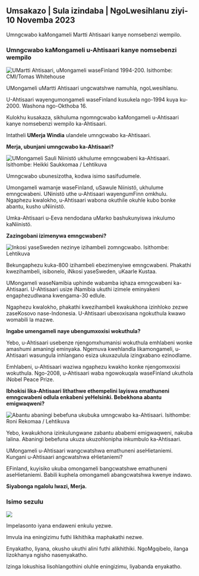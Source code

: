 ## Umsakazo \| Sula izindaba \| NgoLwesihlanu ziyi-10 Novemba 2023

Umngcwabo kaMongameli Martti Ahtisaari kanye nomsebenzi wempilo.

### Umngcwabo kaMongameli u-Ahtisaari kanye nomsebenzi wempilo

![UMartti Ahtisaari, uMongameli waseFinland 1994-200. Isithombe: CMI/Tomas Whitehouse](https://images.cdn.yle.fi/image/upload/c_crop,h_1080,w_1919,x_0,y_0/ar_1.77777777777777777,c_fill,g_faces,h_675/0/0.q_auto:eco/f_auto/fl_lossy/v1699528852/39-1197047654a2d3334539)

UMongameli uMartti Ahtisaari ungcwatshwe namuhla, ngoLwesihlanu.

U-Ahtisaari wayengumongameli waseFinland kusukela ngo-1994 kuya ku-2000. Washona ngo-Okthoba 16.

Kulokhu kusakaza, sikhuluma ngomngcwabo kaMongameli u-Ahtisaari kanye nomsebenzi wempilo ka-Ahtisaari.

Intatheli **UMerja Windia** ulandele umngcwabo ka-Ahtisaari.

**Merja, ubunjani umngcwabo ka-Ahtisaari?**

![UMongameli Sauli Niinistö ukhulume emngcwabeni ka-Ahtisaari. Isithombe: Heikki Saukkomaa / Lehtikuva](https://images.cdn.yle.fi/image/upload/c_crop,h_2880,w_5120,x_0,y_259/ar_1.7777777777777777,c_fill,g_p_070,g_p_10,q_auto:eco/f_auto/fl_lossy/v1699619473/39-1198810654e20fbae885)

Umngcwabo ubunesizotha, kodwa isimo sasifudumele.

Umongameli wamanje waseFinland, uSawule Niinistö, ukhulume emngcwabeni. UNinistö uthe u-Ahtisaari wayengumFinn omkhulu. Ngaphezu kwalokho, u-Ahtisaari wabona okuthile okuhle kubo bonke abantu, kusho uNiinistö.

Umka-Ahtisaari u-Eeva nendodana uMarko bashukunyiswa inkulumo kaNiinistö.

**Zazingobani izimenywa emngcwabeni?**

![Inkosi yaseSweden nezinye izihambeli zomngcwabo. Isithombe: Lehtikuva](https://images.cdn.yle.fi/image/upload/c_crop,h_2880,w_5120,x_0,y_138/ar_1.7777777777777777,c_fill,g_faces,h_675/0_eq2/f_auto/fl_lossy/v1699627300/39-1199035654e40494d395)

Bekungaphezu kuka-800 izihambeli ebezimenyiwe emngcwabeni. Phakathi kwezihambeli, isibonelo, iNkosi yaseSweden, uKaarle Kustaa.

UMongameli waseNamibia uphinde wabamba iqhaza emngcwabeni ka-Ahtisaari. U-Ahtisaari usize iNamibia ukuthi izimele eminyakeni engaphezudlwana kwengama-30 edlule.

Ngaphezu kwalokho, phakathi kwezihambeli kwakukhona izinhloko zezwe zaseKosovo nase-Indonesia. U-Ahtisaari ubexoxisana ngokuthula kwawo womabili la mazwe.

**Ingabe umengameli naye ubengumxoxisi wokuthula?**

Yebo, u-Ahtisaari usebenze njengomxhumanisi wokuthula emhlabeni wonke amashumi amaningi eminyaka. Ngemuva kwehlandla likamongameli, u-Ahtisaari wasungula inhlangano esiza ukuxazulula izingxabano ezinodlame.

Emhlabeni, u-Ahtisaari waziwa ngaphezu kwakho konke njengomxoxisi wokuthula. Ngo-2008, u-Ahtisaari waba ngowokuqala waseFinland ukuthola iNobel Peace Prize.

**Ibhokisi lika-Ahtisaari lithathwe ethempelini layiswa emathuneni emngcwabeni odlula enkabeni yeHelsinki. Bebekhona abantu emigwaqweni?**

![Abantu abaningi bebefuna ukubuka umngcwabo ka-Ahtisaari. Isithombe: Roni Rekomaa / Lehtikuva](https://images.cdn.yle.fi/image/upload/c_crop,h_2880,w_5120,x_0,y_11/ar_1.7777777777777777,c_fill,g_faces,w_1_7.q_auto:eco/f_auto/fl_lossy/v1699619608/39-1198819654e22ed1c931)

Yebo, kwakukhona izinkulungwane zabantu ababemi emigwaqweni, nakuba lalina. Abaningi bebefuna ukuza ukuzohlonipha inkumbulo ka-Ahtisaari.

UMongameli u-Ahtisaari wangcwatshwa emathuneni aseHietaniemi. Kungani u-Ahtisaari angcwatshwa eHietaniemi?

EFinland, kuyisiko ukuba omongameli bangcwatshwe emathuneni aseHietaniemi. Babili kuphela omongameli abangcwatshwa kwenye indawo.

**Siyabonga ngalolu lwazi, Merja.**

### Isimo sezulu

![](https://images.cdn.yle.fi/image/upload/c_crop,h_1080,w_1919,x_0,y_0/ar_1.77777777777777777,c_fill,g_faces,h_675,w_1200_cop/0:f_auto/fl_lossy/v1699633281/39-1199138654e58651ee77)

Impelasonto iyana endaweni enkulu yezwe.

Imvula ina eningizimu futhi likhithika maphakathi nezwe.

Enyakatho, liyana, okusho ukuthi alini futhi alikhithiki. NgoMgqibelo, ilanga lizokhanya ngisho nasenyakatho.

Izinga lokushisa lisohlangothini oluhle eningizimu, liyabanda enyakatho.